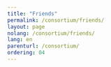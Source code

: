 ```yaml
---
title: "Friends"
permalink: /consortium/friends/
layout: page
nolang: /consortium/friends/
lang: en
parenturl: /consortium/
ordering: 04
---
```


